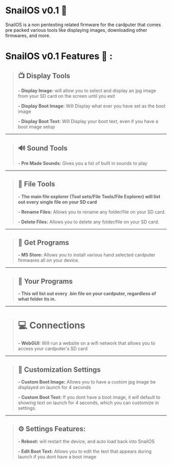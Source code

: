 # SnailOS v0.1 :snail: 

SnailOS is a non pentesting related firmware for the cardputer that comes pre packed various tools like displaying images, downloading other firmwares, and more.

# SnailOS v0.1 Features :snail: :

> ## :tv: Display Tools
> 
> **- Display Image:** will allow you to select and display an jpg image from your SD card on the screen until you exit
> 
> **- Display Boot Image:** Will Display what ever you have set as the boot image
> 
> **- Display Boot Text:** Will Display your boot text, even if you have a boot image setup

-----------------------------------

> ## :loud_sound: Sound Tools
> 
> **- Pre Made Sounds:** Gives you a list of built in sounds to play

-----------------------------------

> ## :open_file_folder: File Tools
>
> **- The main file explorer (Tool sets/File Tools/File Explorer) will list out every single file on your SD card**
> 
> **- Rename Files:** Allows you to rename any folder/file on your SD card.
> 
> **- Delete Files:** Allows you to delete any folder/file on your SD card.

-----------------------------------

> ## :minidisc: Get Programs
> 
> **- M5 Store:** Allows you to install various hand selected cardputer firmwares all on your device.

-----------------------------------

> ## :minidisc: Your Programs
> 
> **- This wil list out every .bin file on your cardputer, regardless of what folder its in.**

-----------------------------------

> # :computer: Connections
> 
> **- WebGUI:** Will run a website on a wifi network that allows you to access your cardputer's SD card

-----------------------------------

> ## :art: Customization Settings
> **- Custom Boot Image:** Allows you to have a custom jpg image be displayed on launch for 4 seconds
> 
> **- Custom Boot Text:** If you dont have a boot image, it will default to showing text on launch for 4 seconds, which you can customize in settings.

-----------------------------------

> ## :gear: Settings Features:
> 
> **- Reboot:** will restart the device, and auto load back into SnailOS 
> 
> **- Edit Boot Text:** Allows you to edit the text that appears during launch if you dont have a boot image
